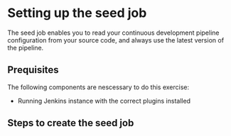 # Setting up the seed job

The seed job enables you to read your continuous development pipeline configuration from your source code, and always use the latest version of the pipeline.

## Prequisites

The following components are nescessary to do this exercise:

- Running Jenkins instance with the correct plugins installed

## Steps to create the seed job 
